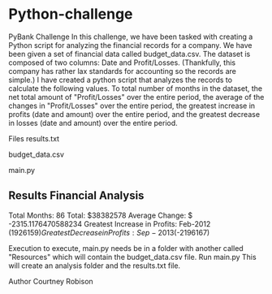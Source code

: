 # Python-challenge
PyBank Challenge
In this challenge, we have been tasked with creating a Python script for analyzing the financial records for a company. 
We have been given a set of financial data called budget_data.csv. The dataset is composed of two columns: Date and Profit/Losses. 
(Thankfully, this company has rather lax standards for accounting so the records are simple.)
I have created a python script that analyzes the records to calculate the following values. To total number of months in the
dataset, the net total amount of "Profit/Losses" over the entire period, the average of the changes in "Profit/Losses" 
over the entire period, the greatest increase in profits (date and amount) over the entire period, and the greatest decrease in losses 
(date and amount) over the entire period.


Files
results.txt

budget_data.csv

main.py


Results
Financial Analysis 
---------------------------- 
Total Months: 86
Total: $38382578 
Average  Change: $ -2315.1176470588234
Greatest Increase in Profits: Feb-2012 ($1926159)
Greatest Decrease in Profits: Sep-2013 ($-2196167)


Execution
to execute, main.py needs be in a folder with another called "Resources" which will contain the budget_data.csv file. 
Run main.py  This will create an analysis folder and the results.txt file.



Author
Courtney Robison